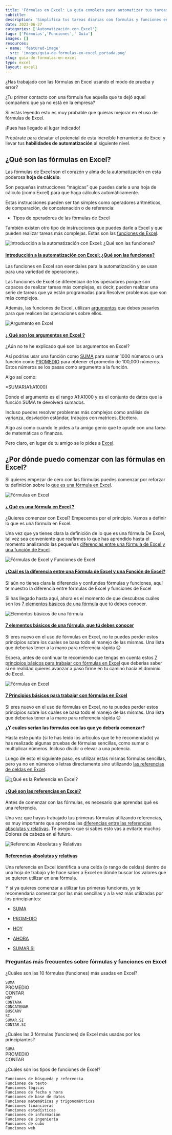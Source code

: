 ```yaml
---
title: 'Fórmulas en Excel: La guía completa para automatizar tus tareas diarias'
subtitle: 
description: 'Simplifica tus tareas diarias con fórmulas y funciones en Excel. Aprende a automatizar procesos y a realizar cálculos de manera eficiente.'
date: 2023-06-27
categories: ['Automatización con Excel']
tags: ['Fórmulas','Funciones',' Guía']
images: []
resources: 
- name: 'featured-image'
  src: 'images/guia-de-formulas-en-excel_portada.png'
slug: guia-de-formulas-en-excel
type: excel
layout: excel1
---
```


¿Has trabajado con las fórmulas en Excel usando el modo de prueba y error?

¿Tu primer contacto con una fórmula fue aquella que te dejó aquel compañero que ya no está en la empresa?

Si estás leyendo esto es muy probable que quieras mejorar en el uso de fórmulas de Excel.

¡Pues has llegado al lugar indicado!

Prepárate para desatar el potencial de esta increíble herramienta de Excel y llevar tus **habilidades de automatización** al siguiente nivel.

## ¿Qué son las fórmulas en Excel?

Las fórmulas de Excel son el corazón y alma de la automatización en esta poderosa **hoja de cálculo**.

Son pequeñas instrucciones “mágicas” que puedes darle a una hoja de cálculo (como Excel) para que haga cálculos automáticamente.

Estas instrucciones pueden ser tan simples como operadores aritméticos, de comparación, de concatenación o de referencia:

- Tipos de operadores de las fórmulas de Excel

También existen otro tipo de instrucciones que puedes darle a Excel y que pueden realizar tareas más complejas. Estas son las [funciones de Excel](https://raymundoycaza.com/automatizacion-con-excel/formulas-en-excel/funciones-en-excel/).

![Introducción a la automatización con Excel: ¿Qué son las funciones?](images/img01.jpg)

#### [Introducción a la automatización con Excel: ¿Qué son las funciones?](https://raymundoycaza.com/automatizacion-con-excel/formulas-en-excel/funciones-en-excel/)

Las funciones en Excel son esenciales para la automatización y se usan para una variedad de operaciones.

Las funciones de Excel se diferencian de los operadores porque son capaces de realizar tareas más complejas, es decir, pueden realizar una serie de tareas que ya están programadas para Resolver problemas que son más complejos.

Además, las funciones de Excel, utilizan [argumentos](https://raymundoycaza.com/automatizacion-con-excel/formulas-en-excel/que-son-los-argumentos-en-excel/) que debes pasarles para que realicen las operaciones sobre ellos.

![Argumento en Excel](images/argumento-en-excel_portada.jpg)

#### [¿ Qué son los argumentos en Excel ?](https://raymundoycaza.com/automatizacion-con-excel/formulas-en-excel/que-son-los-argumentos-en-excel/)

¿Aún no te he explicado qué son los argumentos en Excel?

Así podrías usar una función como [SUMA](https://raymundoycaza.com/automatizacion-con-excel/formulas-en-excel/la-funcion-suma-en-excel/) para sumar 1000 números o una función como [PROMEDIO](https://raymundoycaza.com/automatizacion-con-excel/formulas-en-excel/funcion-promedio-en-excel/) para obtener el promedio de 100,000 números. Estos números se los pasas como argumento a la función.

Algo así como:

\=SUMAR(A1:A1000)

Donde el argumento es el rango A1:A1000 y es el conjunto de datos que la función SUMA te devolverá sumados.

Incluso puedes resolver problemas más complejos como análisis de varianza, desviación estándar, trabajos con matrices, Etcétera.

Algo así como cuando le pides a tu amigo genio que te ayude con una tarea de matemáticas o finanzas.

Pero claro, en lugar de tu amigo se lo pides a [Excel](https://raymundoycaza.com/automatizacion-con-excel/).

## ¿Por dónde puedo comenzar con las fórmulas en Excel?

Si quieres empezar de cero con las fórmulas puedes comenzar por reforzar tu definición sobre lo [que es una fórmula en Excel](https://raymundoycaza.com/automatizacion-con-excel/formulas-en-excel/que-es-una-formula-en-excel/).

![Fórmulas en Excel](images/que-es-una-formula-en-excel_portada.jpg)

#### [¿ Qué es una fórmula en Excel ?](https://raymundoycaza.com/automatizacion-con-excel/formulas-en-excel/que-es-una-formula-en-excel/)

¿Quieres comenzar con Excel? Empecemos por el principio. Vamos a definir lo que es una fórmula en Excel.

Una vez que ya tienes clara la definición de lo que es una fórmula De Excel, tal vez sea conveniente que reafirmes lo que has aprendido hasta el momento analizando las pequeñas [diferencias entre una fórmula de Excel y una función de Excel](https://raymundoycaza.com/automatizacion-con-excel/formulas-en-excel/formula-de-excel-y-funcion-de-excel/).

![Fórmulas de Excel y Funciones de Excel](images/formulas-de-excel-funciones-de-excel_portada-150x150.png)

#### [¿Cuál es la diferencia entre una Fórmula de Excel y una Función de Excel?](https://raymundoycaza.com/automatizacion-con-excel/formulas-en-excel/formula-de-excel-y-funcion-de-excel/)

Si aún no tienes clara la diferencia y confundes fórmulas y funciones, aquí te muestro la diferencia entre fórmulas de Excel y funciones de Excel

Si has llegado hasta aquí, ahora es el momento de que descubras cuáles son los [7 elementos básicos de una fórmula](https://raymundoycaza.com/automatizacion-con-excel/formulas-en-excel/7-elementos-basicos-de-una-formula-de-excel/) que tú debes conocer.

![Elementos básicos de una fórmula](images/img_542b638840427-150x150.png)

#### [7 elementos básicos de una fórmula, que tú debes conocer](https://raymundoycaza.com/automatizacion-con-excel/formulas-en-excel/7-elementos-basicos-de-una-formula-de-excel/)

Si eres nuevo en el uso de fórmulas en Excel, no te puedes perder estos principios sobre los cuales se basa todo el manejo de las mismas. Una lista que deberías tener a la mano para referencia rápida 😉

Espera, antes de continuar te recomiendo que tengas en cuenta estos [7 principios básicos para trabajar con fórmulas en Excel](https://raymundoycaza.com/automatizacion-con-excel/formulas-en-excel/formulas-en-excel-7-principios/) que deberías saber si en realidad quieres avanzar a paso firme en tu camino hacia el dominio de Excel.

![Fórmulas en Excel](images/formulas-en-excel_portada.jpg)

#### [7 Principios básicos para trabajar con fórmulas en Excel](https://raymundoycaza.com/automatizacion-con-excel/formulas-en-excel/formulas-en-excel-7-principios/)

Si eres nuevo en el uso de fórmulas en Excel, no te puedes perder estos principios sobre los cuales se basa todo el manejo de las mismas. Una lista que deberías tener a la mano para referencia rápida 😉

**¿Y cuáles serían las fórmulas con las que yo debería comenzar?**

Hasta este punto (si te has leído los artículos que te he recomendado) ya has realizado algunas pruebas de fórmulas sencillas, como sumar o multiplicar números. Incluso dividir o elevar a una potencia.

Luego de esto el siguiente paso, es utilizar estas mismas fórmulas sencillas, pero ya no en números o letras directamente sino utilizando [las referencias de celdas en Excel](https://raymundoycaza.com/automatizacion-con-excel/formulas-en-excel/que-es-la-referencia/).

![¿Qué es la Referencia en Excel?](images/finger_face_with_a_question.jpg)

#### [¿Qué son las referencias en Excel?](https://raymundoycaza.com/automatizacion-con-excel/formulas-en-excel/que-es-la-referencia/)

Antes de comenzar con las fórmulas, es necesario que aprendas qué es una referencia.

Una vez que hayas trabajado tus primeras fórmulas utilizando referencias, es muy importante que aprendas las [diferencias entre las referencias absolutas y relativas](https://raymundoycaza.com/automatizacion-con-excel/formulas-en-excel/referencias-absolutas-y-relativas/). Te aseguro que si sabes esto vas a evitarte muchos Dolores de cabeza en el futuro.

![Referencias Absolutas y Relativas](images/referencias-absolutas-y-relativas-150x150.png)

#### **[Referencias absolutas y relativas](https://raymundoycaza.com/automatizacion-con-excel/formulas-en-excel/referencias-absolutas-y-relativas/)**

Una referencia en Excel identifica a una celda (o rango de celdas) dentro de una hoja de trabajo y le hace saber a Excel en dónde buscar los valores que se quieren utilizar en una fórmula.

Y si ya quieres comenzar a utilizar tus primeras funciones, yo te recomendaría comenzar por las más sencillas y a la vez más utilizadas por los principiantes:

- [SUMA](https://raymundoycaza.com/automatizacion-con-excel/formulas-en-excel/la-funcion-suma-en-excel/)

- [PROMEDIO](https://raymundoycaza.com/automatizacion-con-excel/formulas-en-excel/funcion-promedio-en-excel/)

- [HOY](https://raymundoycaza.com/automatizacion-con-excel/formulas-en-excel/la-funcion-hoy/)

- [AHORA](https://raymundoycaza.com/automatizacion-con-excel/formulas-en-excel/funcion-ahora/)

- [SUMAR.SI](https://raymundoycaza.com/automatizacion-con-excel/formulas-en-excel/funcion-sumar-si/)

### Preguntas más frecuentes sobre fórmulas y funciones en Excel

<script type="application/ld+json">{"@context":"https://schema.org","@type":"FAQPage","@id":"https://raymundoycaza.com/automatizacion-con-excel/formulas-en-excel/","mainEntity":[{"@type":"Question","name":"¿Cuáles son las 10 fórmulas (funciones) más usadas en Excel?","acceptedAnswer":{"@type":"Answer","text":"&lt;code>SUMA &lt;/code>&lt;br>PROMEDIO&lt;br>CONTAR&lt;br>&lt;code>HOY&lt;/code>&lt;br>&lt;code>CONTARA&lt;/code>&lt;br>&lt;code>CONCATENAR&lt;/code>&lt;br>&lt;code>BUSCARV&lt;/code>&lt;br>&lt;code>SI&lt;/code>&lt;br>&lt;code>SUMAR.SI&lt;/code>&lt;br>&lt;code>CONTAR.SI&lt;/code>"}},{"@type":"Question","name":"¿Cuáles las 3 fórmulas (funciones) de Excel más usadas por los principiantes?","acceptedAnswer":{"@type":"Answer","text":"&lt;code>SUMA &lt;/code>&lt;br>PROMEDIO&lt;br>CONTAR"}},{"@type":"Question","name":"¿Cuáles son los tipos de funciones de Excel?","acceptedAnswer":{"@type":"Answer","text":"&lt;code>Funciones de búsqueda y referencia &lt;/code>&lt;br>&lt;code>Funciones de texto &lt;/code>&lt;br>&lt;code>Funciones lógicas &lt;/code>&lt;br>&lt;code>Funciones de fecha y hora &lt;/code>&lt;br>&lt;code>Funciones de base de datos &lt;/code>&lt;br>&lt;code>Funciones matemáticas y trigonométricas &lt;/code>&lt;br>&lt;code>Funciones financieras &lt;/code>&lt;br>&lt;code>Funciones estadísticas &lt;/code>&lt;br>&lt;code>Funciones de información &lt;/code>&lt;br>&lt;code>Funciones de ingeniería &lt;/code>&lt;br>&lt;code>Funciones de cubo &lt;/code>&lt;br>&lt;code>Funciones web&lt;/code>"}}]}</script>

¿Cuáles son las 10 fórmulas (funciones) más usadas en Excel?

`SUMA`  
PROMEDIO  
CONTAR  
`HOY`  
`CONTARA`  
`CONCATENAR`  
`BUSCARV`  
`SI`  
`SUMAR.SI`  
`CONTAR.SI`

¿Cuáles las 3 fórmulas (funciones) de Excel más usadas por los principiantes?

`SUMA`  
PROMEDIO  
CONTAR

¿Cuáles son los tipos de funciones de Excel?

`Funciones de búsqueda y referencia`  
`Funciones de texto`  
`Funciones lógicas`  
`Funciones de fecha y hora`  
`Funciones de base de datos`  
`Funciones matemáticas y trigonométricas`  
`Funciones financieras`  
`Funciones estadísticas`  
`Funciones de información`  
`Funciones de ingeniería`  
`Funciones de cubo`  
`Funciones web`
